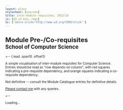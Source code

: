 ```yaml
---
layout: plain
stylesheet: [courses]
title: inter-module requisites, 2013/14
js: [d3.v3.min, reqs]
ns: ['xmlns:xlink="http://www.w3.org/1999/xlink"']
---
```


<style>

.node {
  font: 6px sans-serif;
}

.link {
  stroke: steelblue;
  stroke-opacity: .4;
  fill: none;
}

.background {
  fill: #eee;
}

line {
  stroke: #fff;
}

text.active {
  font-weight: bold;
}

text.inactive {
  fill: #BBB;
}

body {
  font-size: 10px;
}

</style>


# Module Pre-/Co-requisites<br /><small>School of Computer Science</small>

+-- {.lead .span10 .offset1}

A simple visualisation of inter-module requisites for Computer Science. Entries should be read as "row depends-on column", with red squares indicating a pre-requisite dependency, and orange squares indicating a co-requisite dependency.

Not definitive -- consult the Module Catalogue entries for definitive details.

[Please contact me](mailto:richard.mortier@nottingham.ac.uk) with any queries.

=--

<div id="reqs">
  <p>Loading...</p>
</div>

<script type="text/javascript">
  $(window).load(function () {
    window.reqs.matrix("#reqs");
  });
</script>
